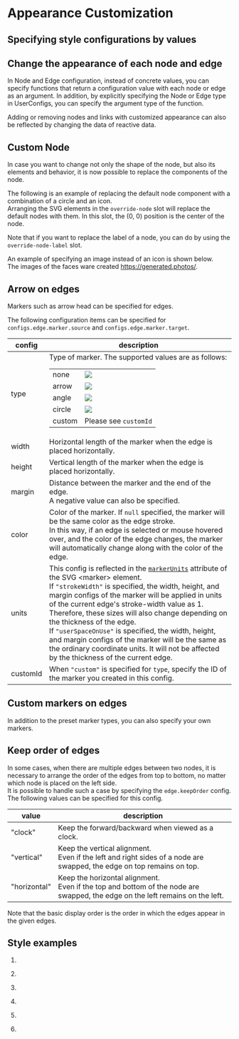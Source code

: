 # Appearance Customization

## Specifying style configurations by values

<demo-tabs :use-data="true">
<template v-slot:demo>
  <DemoConfigValue />
</template>
<template v-slot:source>

  <<< @/.vitepress/components/05_appearance/01/ConfigValue.vue

</template>
<template v-slot:data>

  <<< @/.vitepress/components/05_appearance/01/data.ts

</template>
</demo-tabs>

## Change the appearance of each node and edge

In Node and Edge configuration, instead of concrete values,
you can specify functions that return a configuration value
with each node or edge as an argument.
In addition, by explicitly specifying the Node or Edge type in
UserConfigs, you can specify the argument type of the function.

<demo-tabs :demo-height="250">
<template v-slot:demo>
  <DemoEachObject />
</template>
<template v-slot:source>

  <<< @/.vitepress/components/05_appearance/02/EachObject.vue{52-78}

</template>
</demo-tabs>

Adding or removing nodes and links with customized appearance can also
be reflected by changing the data of reactive data.


<demo-tabs :use-data="true" :demo-height="350">
<template v-slot:demo>
  <DemoEachObject2 />
</template>
<template v-slot:source>

  <<< @/.vitepress/components/05_appearance/03/EachObject2.vue

</template>
<template v-slot:data>

  <<< @/.vitepress/components/05_appearance/03/data.ts

</template>
</demo-tabs>


## Custom Node

In case you want to change not only the shape of the node, but
also its elements and behavior, it is now possible to replace
the components of the node.

The following is an example of replacing the default node
component with a combination of a circle and an icon.  
Arranging the SVG elements in the `override-node` slot will
replace the default nodes with them. In this slot, the (0, 0)
position is the center of the node.

Note that if you want to replace the label of a node, you can
do by using the `override-node-label` slot.

<demo-tabs :use-data="true">
<template v-slot:demo>
  <DemoCustomNode />
</template>
<template v-slot:source>

  <<< @/.vitepress/components/05_appearance/04/CustomNode.vue{29-53}

</template>
<template v-slot:data>

  <<< @/.vitepress/components/05_appearance/04/data.ts

</template>
</demo-tabs>

An example of specifying an image instead of an icon is shown below.  
The images of the faces ware created https://generated.photos/.

<demo-tabs :use-data="true">
<template v-slot:demo>
  <DemoCustomNodeWithImage />
</template>
<template v-slot:source>

  <<< @/.vitepress/components/05_appearance/05/CustomNodeWithImage.vue{29-67}

</template>
<template v-slot:data>

  <<< @/.vitepress/components/05_appearance/05/data.ts

</template>
</demo-tabs>


## Arrow on edges

Markers such as arrow head can be specified for edges.

<demo-tabs :use-data="true">
<template v-slot:demo>
  <DemoArrow />
</template>
<template v-slot:source>

  <<< @/.vitepress/components/05_appearance/06/Arrow.vue{42-59}

</template>
<template v-slot:data>

  <<< @/.vitepress/components/05_appearance/06/data.ts

</template>
</demo-tabs>

The following configuration items can be specified for
`configs.edge.marker.source` and `configs.edge.marker.target`.

<div class="reference-table">

<table>
<thead>
  <tr>
    <th>config</th>
    <th>description</th>
  </tr>
</thead>
<tbody>
  <tr>
    <td>type</td>
    <td>
      Type of marker. The supported values are as follows:
      <table>
        <tr>
          <td>none</td>
          <td><img src="/examples/arrows/none.svg"></td>
        </tr>
        <tr>
          <td>arrow</td>
          <td><img src="/examples/arrows/arrow.svg"></td>
        </tr>
        <tr>
          <td>angle</td>
          <td><img src="/examples/arrows/angle.svg"></td>
        </tr>
        <tr>
          <td>circle</td>
          <td><img src="/examples/arrows/circle.svg"></td>
        </tr>
        <tr>
          <td>custom</td>
          <td>Please see <code>customId</code></td>
        </tr>
      </table>
    </td>
  </tr>
  <tr>
    <td>width</td>
    <td>Horizontal length of the marker when the edge is placed horizontally.</td>
  </tr>
  <tr>
    <td>height</td>
    <td>Vertical length of the marker when the edge is placed horizontally.</td>
  </tr>
  <tr>
    <td>margin</td>
    <td>
      Distance between the marker and the end of the edge.<br />
      A negative value can also be specified.
    </td>
  </tr>
  <tr>
    <td>color</td>
    <td>
      Color of the marker. If <code>null</code> specified, the marker will be the
      same color as the edge stroke.<br />
      In this way, if an edge is selected or mouse hovered over, and the color of
      the edge changes, the marker will automatically change along with the color
      of the edge.
    </td>
  </tr>
  <tr>
    <td>units</td>
    <td>
      This config is reflected in the
      <a href="https://developer.mozilla.org/en-US/docs/Web/SVG/Attribute/markerUnits" target="_blank" rel="noopener noreferrer"><code>markerUnits</code></a>
      attribute of the SVG &lt;marker&gt; element.<br />
      If <code>"strokeWidth"</code> is specified, the width, height, and margin
      configs of the marker will be applied in units of the current edge's
      stroke-width value as 1. Therefore, these sizes will also change depending
      on the thickness of the edge.<br />
      If <code>"userSpaceOnUse"</code> is specified, the width, height, and
      margin configs of the marker will be the same as the ordinary coordinate
      units. It will not be affected by the thickness of the current edge.
    </td>
  </tr>
  <tr>
    <td>customId</td>
    <td>
      When <code>"custom"</code> is specified for <code>type</code>, specify the
      ID of the marker you created in this config.
    </td>
  </tr>
</tbody>
</table>

</div>

## Custom markers on edges

In addition to the preset marker types, you can also specify your own markers.

<demo-tabs :use-data="true">
<template v-slot:demo>
  <DemoCustomMarker />
</template>
<template v-slot:source>

  <<< @/.vitepress/components/05_appearance/07/CustomMarker.vue{11-30,43-57}

</template>
<template v-slot:data>

  <<< @/.vitepress/components/05_appearance/07/data.ts

</template>
</demo-tabs>


## Keep order of edges

In some cases, when there are multiple edges between two nodes,
it is necessary to arrange the order of the edges from top to
bottom, no matter which node is placed on the left side.  
It is possible to handle such a case by specifying the
`edge.keepOrder` config.  
The following values can be specified for this config.

<div class="reference-table">

<table>
<thead>
  <tr>
    <th>value</th>
    <th>description</th>
  </tr>
</thead>
<tbody>
  <tr>
    <td>"clock"</td>
    <td>
      Keep the forward/backward when viewed as a clock.
    </td>
  </tr>
  <tr>
    <td>"vertical"</td>
    <td>
      Keep the vertical alignment.<br/>
      Even if the left and right sides of a node are swapped,
      the edge on top remains on top.
    </td>
  </tr>
  <tr>
    <td>"horizontal"</td>
    <td>
      Keep the horizontal alignment.<br/>
      Even if the top and bottom of the node are swapped,
      the edge on the left remains on the left.
    </td>
  </tr>
</tbody>
</table>

</div>

Note that the basic display order is the order in which the
edges appear in the given edges.

<demo-tabs :use-data="true" hint="Please try dragging the nodes to swap their positions and observe the behavior.">
<template v-slot:demo>
  <DemoEdgesKeepOrder />
</template>
<template v-slot:source>

  <<< @/.vitepress/components/05_appearance/08/EdgesKeepOrder.vue{25}

</template>
<template v-slot:data>

  <<< @/.vitepress/components/05_appearance/08/data.ts

</template>
</demo-tabs>

## Style examples

1.

<demo-tabs :use-data="true">
<template v-slot:demo>
  <DemoStyle1 />
</template>
<template v-slot:source>

<<< @/.vitepress/components/05_appearance/s01/Style1.vue

</template>
<template v-slot:data>

<<< @/.vitepress/components/05_appearance/s01/data.ts

</template>
</demo-tabs>

2.

<demo-tabs :use-data="true">
<template v-slot:demo>
  <DemoStyle2 />
</template>
<template v-slot:source>

<<< @/.vitepress/components/05_appearance/s02/Style2.vue

</template>
<template v-slot:data>

<<< @/.vitepress/components/05_appearance/s02/data.ts

</template>
</demo-tabs>

3.

<demo-tabs :use-data="true">
<template v-slot:demo>
  <DemoStyle3 />
</template>
<template v-slot:source>

<<< @/.vitepress/components/05_appearance/s03/Style3.vue

</template>
<template v-slot:data>

<<< @/.vitepress/components/05_appearance/s03/data.ts

</template>
</demo-tabs>

4.

<demo-tabs :use-data="true">
<template v-slot:demo>
  <DemoStyle4 />
</template>
<template v-slot:source>

<<< @/.vitepress/components/05_appearance/s04/Style4.vue

</template>
<template v-slot:data>

<<< @/.vitepress/components/05_appearance/s04/data.ts

</template>
</demo-tabs>

5.

<demo-tabs :use-data="true" hint="Click on a node to toggle its state. When both end nodes are active, the edge animation will move.">
<template v-slot:demo>
  <DemoStyle5 />
</template>
<template v-slot:source>

<<< @/.vitepress/components/05_appearance/s05/Style5.vue

</template>
<template v-slot:data>

<<< @/.vitepress/components/05_appearance/s05/data.ts

</template>
</demo-tabs>

6.

<demo-tabs :use-data="true">
<template v-slot:demo>
  <DemoStyle6 />
</template>
<template v-slot:source>

<<< @/.vitepress/components/05_appearance/s06/Style6.vue

</template>
<template v-slot:data>

<<< @/.vitepress/components/05_appearance/s06/data.ts

</template>
</demo-tabs>

<script setup>
import DemoConfigValue from '../.vitepress/components/05_appearance/01/ConfigValue.vue'
import DemoEachObject from '../.vitepress/components/05_appearance/02/EachObject.vue'
import DemoEachObject2 from '../.vitepress/components/05_appearance/03/EachObject2.vue'
import DemoCustomNode from '../.vitepress/components/05_appearance/04/CustomNode.vue'
import DemoCustomNodeWithImage from '../.vitepress/components/05_appearance/05/CustomNodeWithImage.vue'
import DemoArrow from '../.vitepress/components/05_appearance/06/Arrow.vue'
import DemoCustomMarker from '../.vitepress/components/05_appearance/07/CustomMarker.vue'
import DemoEdgesKeepOrder from '../.vitepress/components/05_appearance/08/EdgesKeepOrder.vue'

import DemoStyle1 from '../.vitepress/components/05_appearance/s01/Style1.vue'
import DemoStyle2 from '../.vitepress/components/05_appearance/s02/Style2.vue'
import DemoStyle3 from '../.vitepress/components/05_appearance/s03/Style3.vue'
import DemoStyle4 from '../.vitepress/components/05_appearance/s04/Style4.vue'
import DemoStyle5 from '../.vitepress/components/05_appearance/s05/Style5.vue'
import DemoStyle6 from '../.vitepress/components/05_appearance/s06/Style6.vue'
</script>
